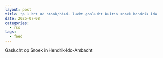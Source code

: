 ```yaml
---
layout: post
title: "p 1 brt-02 stank/hind. lucht gaslucht buiten snoek hendrik-ido-ambacht 186431"
date: 2025-07-08
categories: 
  - rss
tags: 
  - feed
---
```


Gaslucht op Snoek in Hendrik-Ido-Ambacht
